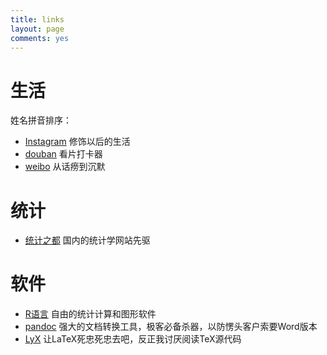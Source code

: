 ```yaml
---
title: links
layout: page
comments: yes
---
```


# 生活

姓名拼音排序：

- [Instagram](http://instagram.com/leeeruizhi) 修饰以后的生活
- [douban](http://www.douban.com/people/superz) 看片打卡器
- [weibo](http://weibo.com/u/1517394135) 从话痨到沉默


# 统计

- [统计之都](http://cos.name) 国内的统计学网站先驱

# 软件

- [R语言](http://www.r-project.org) 自由的统计计算和图形软件
- [pandoc](http://johnmacfarlane.net/pandoc/) 强大的文档转换工具，极客必备杀器，以防愣头客户索要Word版本
- [LyX](http://www.lyx.org) 让LaTeX死忠死忠去吧，反正我讨厌阅读TeX源代码


